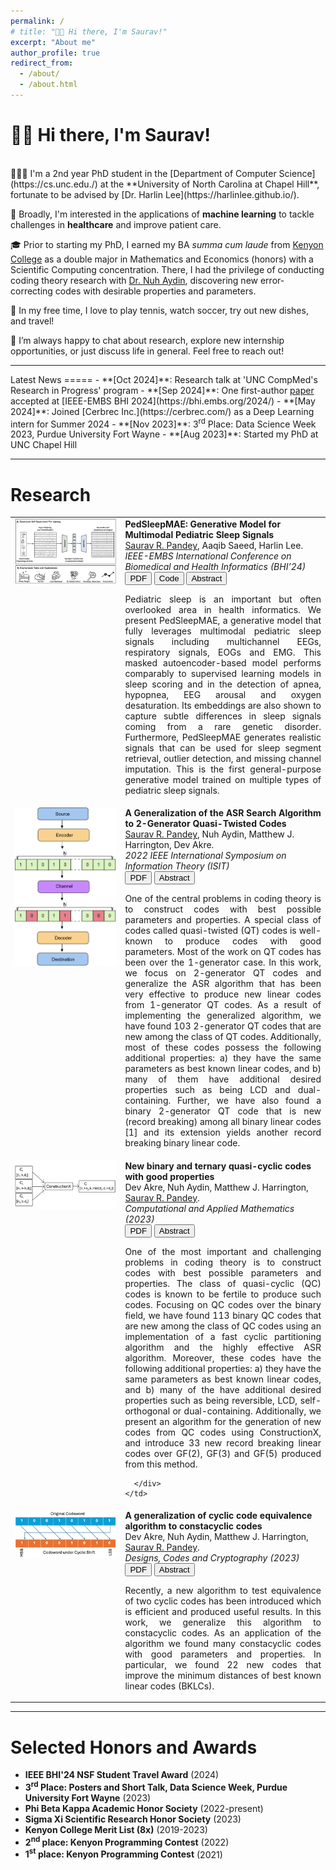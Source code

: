 ```yaml
---
permalink: /
# title: "👋🏼 Hi there, I'm Saurav!" 
excerpt: "About me"
author_profile: true
redirect_from: 
  - /about/
  - /about.html
---
```

<link rel="stylesheet" href="../assets/css/saurav_custom_css.css">
<title>Saurav Raj Pandey</title>
<h1 class="big-title">👋🏼 Hi there, I'm Saurav!</h1> 

<br>
👨🏻‍💻 I'm a 2nd year PhD student in the [Department of Computer Science](https://cs.unc.edu./) at the **University of North Carolina at Chapel Hill**, fortunate to be advised by [Dr. Harlin Lee](https://harlinlee.github.io/). 

🔬 Broadly, I'm interested in the applications of <strong>machine learning</strong> to tackle challenges in <strong>healthcare</strong> and improve patient care.

🎓 Prior to starting my PhD, I earned my BA *summa cum laude* from [Kenyon College](https://www.kenyon.edu/) as a double major in Mathematics and Economics (honors) with a Scientific Computing concentration. There, I had the privilege of conducting coding theory research with [Dr. Nuh Aydin](https://www2.kenyon.edu/Depts/Math/Aydin/), discovering new error-correcting codes with desirable properties and parameters. 

🌟 In my free time, I love to play tennis, watch soccer, try out new dishes, and travel!

🤝 I’m always happy to chat about research, explore new internship opportunities, or just discuss life in general. Feel free to reach out!

<hr>
Latest News
=====
- **[Oct 2024]**: Research talk at 'UNC CompMed's Research in Progress' program
- **[Sep 2024]**: One first-author <a href="https://arxiv.org/abs/2411.00718">paper</a> accepted at [IEEE-EMBS BHI 2024](https://bhi.embs.org/2024/)
- **[May 2024]**: Joined [Cerbrec Inc.](https://cerbrec.com/) as a Deep Learning intern for Summer 2024
- **[Nov 2023]**: 3<sup>rd</sup> Place: Data Science Week 2023, Purdue University Fort Wayne
- **[Aug 2023]**: Started my PhD at UNC Chapel Hill
<br>
<hr>

Research
=====

<table width="100%" align="center" border="0" cellspacing="0" cellpadding="20" id="research">
  <!-- Start of Research Item -->
  <tr>
    <td width="35%" valign="top">
      <a href="https://arxiv.org/pdf/2411.00718">
        <img src="../images/PedSleepMAE.png" alt="PedSleepMAE framework" class ="img-container" />
      </a>
    </td>
    <td width="65%" valign="center">
      <strong>
        <paper_title>PedSleepMAE: Generative Model for Multimodal Pediatric Sleep Signals</paper_title>
      </strong>
      <br><span class="authors"><u>Saurav R. Pandey</u>, Aaqib Saeed, Harlin Lee</span>.<br>
       <em class="venue">IEEE-EMBS International Conference on Biomedical and Health Informatics (BHI’24)</em>
      <div class="paper" id="research_item_pedsleep">
        <button onclick="window.location.href='https://arxiv.org/pdf/2411.00718'">PDF</button>
        <button onclick="window.location.href='https://github.com/sauravpandey123/PedSleepMAE'">Code</button>
        <button onclick="toggleAbstract('research_item_abs_pedsleep')">Abstract</button>
        <p align="justify" id="research_item_abs_pedsleep" class = "abstract">
          Pediatric sleep is an important but often overlooked area in health informatics. We present PedSleepMAE, a generative model that fully leverages multimodal pediatric sleep signals including multichannel EEGs, respiratory signals, EOGs and EMG. This masked autoencoder-based model performs comparably to supervised learning models in sleep scoring and in the detection of apnea, hypopnea, EEG arousal and oxygen desaturation. Its embeddings are also shown to capture subtle differences in sleep signals coming from a rare genetic disorder. Furthermore, PedSleepMAE generates realistic signals that can be used for sleep segment retrieval, outlier detection, and missing channel imputation. This is the first general-purpose generative model trained on multiple types of pediatric sleep signals.
        </p>
      </div>
    </td>
  </tr>

  <tr>
    <td width="35%" valign="top" align="center">
      <a href="../papers/isit2022.pdf">
        <img src="../images/errordiagram.png" alt="Error Correcting Codes Flowchart" class="img-container" />
      </a>
    </td>
    <td width="65%" valign="top">
      <strong>
        <paper_title>A Generalization of the ASR Search Algorithm to 2-Generator Quasi-Twisted Codes</paper_title>
      </strong>
      <br><span class="authors"><u>Saurav R. Pandey</u>, Nuh Aydin, Matthew J. Harrington, Dev Akre</span>.<br>
       <em class="venue">2022 IEEE International Symposium on Information Theory (ISIT)</em>
      <div class="paper" id="research_item_2gen">
        <button onclick="window.location.href='../papers/isit2022.pdf'">PDF</button>
        <button onclick="toggleAbstract('research_item_abs_2gen')">Abstract</button>
        <p align="justify" id="research_item_abs_2gen" class="abstract">
      One of the central problems in coding theory is to construct codes with best possible parameters and properties. A special class of codes called quasi-twisted (QT) codes is well-known to produce codes with good parameters. Most of the work on QT codes has been over the 1-generator case. In this work, we focus on 2-generator QT codes and generalize the ASR algorithm that has been very effective to produce new linear codes from 1-generator QT codes. As a result of implementing the generalized algorithm, we have found 103 2-generator QT codes that are new among the class of QT codes. Additionally, most of these codes possess the following additional properties: a) they have the same parameters as best known linear codes, and b) many of them have additional desired properties such as being LCD and dual-containing. Further, we have also found a binary 2-generator QT code that is new (record breaking) among all binary linear codes [1] and its extension yields another record breaking binary linear code. </p>
      </div>
    </td>
  </tr>


  <tr>
    <td width="35%" valign="top" align="center">
      <a href="../papers/CAM.pdf">
        <img src="../images/constx.png" alt="Construction X diagram" class="img-container" />
      </a>
    </td>
    <td width="65%" valign="top">
      <strong>
        <paper_title>New binary and ternary quasi-cyclic codes with good properties</paper_title>
      </strong>
      <br><span class="authors">Dev Akre, Nuh Aydin, Matthew J. Harrington, <u>Saurav R. Pandey</u></span>.<br>
       <em class="venue">Computational and Applied Mathematics (2023)</em>
      <div class="paper" id="research_item_CAM">
        <button onclick="window.location.href='../papers/CAM.pdf'">PDF</button>
        <button onclick="toggleAbstract('research_item_abs_CAM')">Abstract</button>
        <p align="justify" id="research_item_abs_CAM"  class="abstract">
      One of the most important and challenging problems in coding theory is to construct codes with best possible parameters and properties. The class of quasi-cyclic (QC) codes is known to be fertile to produce such codes. Focusing on QC codes over the binary field, we have found 113 binary QC codes that are new among the class of QC codes using an implementation of a fast cyclic partitioning algorithm and the highly effective ASR algorithm. Moreover, these codes have the following additional properties: a) they have the same parameters as best known linear codes, and b) many of the have additional desired properties such as being reversible, LCD, self-orthogonal or dual-containing. Additionally, we present an algorithm for the generation of new codes from QC codes using ConstructionX, and introduce 33 new record breaking linear codes over GF(2), GF(3) and GF(5) produced from this method.
 </p>

      </div>
    </td>
  </tr>


  <tr>
    <td width="35%" valign="top" align="center">
      <a href="../papers/DCC.pdf">
        <img src="../images/codeshift.png" alt="Cyclic Shift Diagram" class="img-container" />
      </a>
    </td>
    <td width="65%" valign="top">
      <strong>
        <paper_title>A generalization of cyclic code equivalence algorithm to constacyclic codes</paper_title>
      </strong>
      <br><span class="authors">Dev Akre, Nuh Aydin, Matthew J. Harrington, <u>Saurav R. Pandey</u></span>.<br>
       <em class="venue">Designs, Codes and Cryptography (2023)</em>
      <div class="paper" id="research_item_DCC">
        <button onclick="window.location.href='../papers/DCC.pdf'">PDF</button>
        <button onclick="toggleAbstract('research_item_abs_DCC')">Abstract</button>
      <p align="justify" id="research_item_abs_DCC" class="abstract">
      Recently, a new algorithm to test equivalence of two cyclic codes has been introduced which is efficient and produced useful results. In this work, we generalize this algorithm to constacyclic codes. As an application of the algorithm we found many constacyclic codes with good parameters and properties. In particular, we found 22 new codes that improve the minimum distances of best known linear codes (BKLCs).
      </p>
      </div>
    </td>
  </tr>


  <!-- End of Research Item -->
</table>

<hr> 

Selected Honors and Awards
====
- **IEEE BHI'24 NSF Student Travel Award** (2024)
- **3<sup>rd</sup> Place: Posters and Short Talk, Data Science Week, Purdue University Fort Wayne** (2023)
- **Phi Beta Kappa Academic Honor Society** (2022-present)
- **Sigma Xi Scientific Research Honor Society** (2023)
- **Kenyon College Merit List (8x)** (2019-2023)
- **2<sup>nd</sup> place: Kenyon Programming Contest** (2022)
- **1<sup>st</sup> place: Kenyon Programming Contest** (2021)

<script>
function toggleAbstract(id) {
  const abstract = document.getElementById(id);

  if (abstract.classList.contains("abstract")) {
    abstract.classList.remove("abstract");
    abstract.classList.add("abstract-visible");
  } else if (abstract.classList.contains("abstract-visible")) {
    abstract.classList.remove("abstract-visible");
    abstract.classList.add("abstract");
  }
}


</script>
